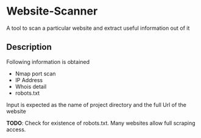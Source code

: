 # Website-Scanner

A tool to scan a particular website and extract useful information out of it

## Description

Following information is obtained
* Nmap port scan
* IP Address
* Whois detail
* robots.txt

Input is expected as the name of project directory and the full Url of the website

**TODO**: Check for existence of robots.txt. Many websites allow full scraping access. 
